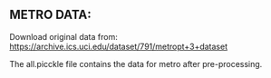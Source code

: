 ## METRO DATA:

Download original data from: https://archive.ics.uci.edu/dataset/791/metropt+3+dataset

The all.picckle file contains the data for metro after pre-processing.